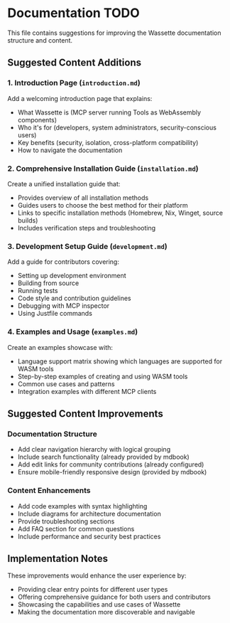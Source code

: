 # Documentation TODO

This file contains suggestions for improving the Wassette documentation structure and content.

## Suggested Content Additions

### 1. Introduction Page (`introduction.md`)
Add a welcoming introduction page that explains:
- What Wassette is (MCP server running Tools as WebAssembly components)
- Who it's for (developers, system administrators, security-conscious users)
- Key benefits (security, isolation, cross-platform compatibility)
- How to navigate the documentation

### 2. Comprehensive Installation Guide (`installation.md`)
Create a unified installation guide that:
- Provides overview of all installation methods
- Guides users to choose the best method for their platform
- Links to specific installation methods (Homebrew, Nix, Winget, source builds)
- Includes verification steps and troubleshooting

### 3. Development Setup Guide (`development.md`)
Add a guide for contributors covering:
- Setting up development environment
- Building from source
- Running tests
- Code style and contribution guidelines
- Debugging with MCP inspector
- Using Justfile commands

### 4. Examples and Usage (`examples.md`)
Create an examples showcase with:
- Language support matrix showing which languages are supported for WASM tools
- Step-by-step examples of creating and using WASM tools
- Common use cases and patterns
- Integration examples with different MCP clients

## Suggested Content Improvements

### Documentation Structure
- Add clear navigation hierarchy with logical grouping
- Include search functionality (already provided by mdbook)
- Add edit links for community contributions (already configured)
- Ensure mobile-friendly responsive design (provided by mdbook)

### Content Enhancements
- Add code examples with syntax highlighting
- Include diagrams for architecture documentation
- Provide troubleshooting sections
- Add FAQ section for common questions
- Include performance and security best practices

## Implementation Notes

These improvements would enhance the user experience by:
- Providing clear entry points for different user types
- Offering comprehensive guidance for both users and contributors
- Showcasing the capabilities and use cases of Wassette
- Making the documentation more discoverable and navigable
